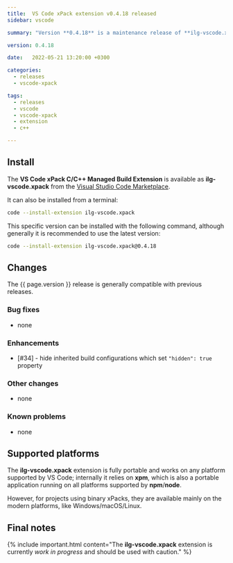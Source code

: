```yaml
---
title:  VS Code xPack extension v0.4.18 released
sidebar: vscode

summary: "Version **0.4.18** is a maintenance release of **ilg-vscode.xpack**; it implements the `hidden` property for inherited build configurations."

version: 0.4.18

date:   2022-05-21 13:20:00 +0300

categories:
  - releases
  - vscode-xpack

tags:
  - releases
  - vscode
  - vscode-xpack
  - extension
  - c++

---
```


## Install

The **VS Code xPack C/C++ Managed Build Extension** is
available as **ilg-vscode.xpack** from the
[Visual Studio Code Marketplace](https://marketplace.visualstudio.com/items?itemName=ilg-vscode.xpack).

It can also be installed from a terminal:

```sh
code --install-extension ilg-vscode.xpack
```

This specific version can be installed with the following command,
although generally it is recommended to use the latest version:

```sh
code --install-extension ilg-vscode.xpack@0.4.18
```

## Changes

The {{ page.version }} release
is generally compatible with previous releases.

### Bug fixes

- none

### Enhancements

- [#34] - hide inherited build configurations which set
  `"hidden": true` property

### Other changes

- none

### Known problems

- none

## Supported platforms

The **ilg-vscode.xpack** extension is fully portable and works on any
platform supported by VS Code; internally it relies on **xpm**, which
is also a portable application running on all platforms supported
by **npm**/**node**.

However, for projects using binary xPacks, they are available mainly
on the modern platforms, like Windows/macOS/Linux.

## Final notes

{% include important.html content="The **ilg-vscode.xpack** extension
is currently _work in progress_ and should be used with caution." %}

